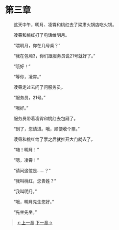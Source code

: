 # 第三章

&#x3000;&#x3000;这天中午，明月、凌霄和桃红去了梁肃火锅店吃火锅。

&#x3000;&#x3000;凌霄和桃红打了电话给明月。

&#x3000;&#x3000;“喂明月，你在几号桌？”

&#x3000;&#x3000;“我在包厢3，你们跟服务员说21号就好了。”

&#x3000;&#x3000;“哦好！”

&#x3000;&#x3000;“等你，凌霄。”

&#x3000;&#x3000;凌霄走过去问了问服务员。

&#x3000;&#x3000;“服务员，21号。”

&#x3000;&#x3000;“哦好。”

&#x3000;&#x3000;服务员带着凌霄和桃红去包厢了。

&#x3000;&#x3000;“到了，您请进。哦，顺便收个票。”

&#x3000;&#x3000;凌霄和桃红给了票之后就推开大门就去了。

&#x3000;&#x3000;“嗨！明月！”

&#x3000;&#x3000;“嗯，凌霄！”

&#x3000;&#x3000;“请问这位是……？”

&#x3000;&#x3000;“我叫桃红，您贵姓？”

&#x3000;&#x3000;“我叫明月。”

&#x3000;&#x3000;“哦，明月先生您好。”

&#x3000;&#x3000;“先坐先坐。”

> [←上一章](/zh-cn/ex1/chapter2.md)  [下一章→](/zh-cn/ex1/chapter4.md)
